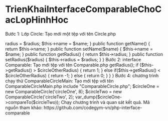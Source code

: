 # TrienKhaiInterfaceComparableChoCacLopHinhHoc
Bước 1: Lớp Circle: Tạo mới một tệp với tên Circle.php

<?php

class Circle
{
    public $radius;
    public $name;

    public function __construct($name, $radius)
    {
        $this->radius = $radius;
        $this->name = $name;
    }

    public function getName() {
        return $this->name;
    }

    public function setName($name) {
        $this->name = $name;
    }

    public function getRadius() {
        return $this->radius;
    }

    public function setRadius($radius)
    {
        $this->radius = $radius;
    }
}
Bước 2:  interface Comparable: Tạo mới tệp với tên Comparable.php

<?php

interface Comparable
{
    public function compareTo($objOther);
}
Bước 3: Tạo một lớp ComparableCircle kế thừa lớp Circle, triển khai interface Comparable:

<?php

include "Circle.php";
include "Comparable.php";

class ComparableCircle extends Circle implements Comparable
{
    public function __construct($name, $radius)
    {
        parent::__construct($name, $radius);
    }

    public function compareTo($circleOther)
    {
        $circleOtherRadius = $circleOther->getRadius();

        if ($this->getRadius() > $circleOtherRadius) {
            return 1;
        }  else if($this->getRadius() < $circleOtherRadius) {
            return -1;
        } else {
            return 0;
        }
    }
}
Bước 4: chương trình chạy thử ComparableCircleMain: Tạo mới tệp với tên ComparableCircleMain.php


include "ComparableCircle.php";

$circleOne = new ComparableCircle('circleOne', 8);
$circleTwo = new ComparableCircle('circleTwo', 2);

var_dump($circleOne->compareTo($circleTwo));
Chạy chương trình và quan sát kết quả.

Mã nguồn tham khảo: https://github.com/codegym-vn/php-interface-comparable
